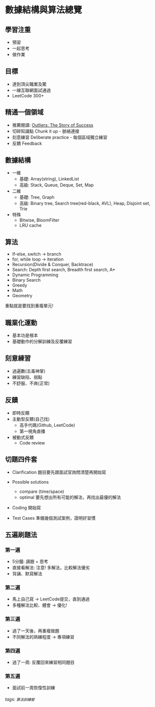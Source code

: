 # 數據結構與算法總覽

## 學習注重
* 預習
* 一起思考
* 做作業

## 目標
* 達到頂尖職業及鱉
* 一線互聯網面試通過
* LeetCode 300+

## 精通一個領域
* 推薦閱讀: [Outliers: The Story of Success](https://www.goodreads.com/book/show/3228917-outliers)
* 切碎知識點 Chunk it up - 脈絡連接
* 刻意練習 Deliberate practice - 每個區域獨立練習
* 反饋 Feedback

## 數據結構
* 一維
     * 基礎: Array(string), LinkedList
     * 高級: Stack, Queue, Deque, Set, Map
* 二維
    * 基礎: Tree, Graph
    * 高級: Binary tree, Search tree(red-black, AVL), Heap, Disjoint set, Trie
* 特殊
    * Bitwise, BloomFilter
    * LRU cache

## 算法
* If-else, switch -> branch
* for, while loop -> iteration
* Recursion(Divide & Conquer, Backtrace)
* Search: Depth first search, Breadth first search, A*
* Dynamic Programming
* Binary Search
* Greedy
* Math
* Geometry

重點就是要找到重複單元!

## 職業化運動
* 基本功是根本
* 基礎動作的分解訓練及反覆練習

## 刻意練習
* 過遍數(五毒神掌)
* 練習缺陷、弱點
* 不舒服、不爽(正常)

## 反饋
* 即時反饋
* 主動型反饋(自己找)
    * 高手代碼(Github, LeetCode)
    * 第一視角直播
* 被動式反饋
    * Code review


## 切題四件套

* Clarification
    題目要先跟面試官詢問清楚再開始寫
* Possible solutions
    * compare (time/space)
    * optimal
要先想出所有可能的解法，再找出最優的解法

* Coding
    開始寫

* Test Cases
    準備幾個測試案例，證明好習慣
    
## 五遍刷題法
### 第一遍
* 5分鐘: 讀題 + 思考
* 直接看解法: 注意! 多解法，比較解法優劣
* 背誦、默寫解法

### 第二遍
* 馬上自己寫 -> LeetCode提交，直到通過
* 多種解法比較、體會 -> 優化!

### 第三遍
* 過了一天後，再重複做題
* 不同解法的熟練程度 -> 專項練習

### 第四遍
* 過了一周: 反覆回來練習相同題目

### 第五遍
* 面試前一周恢復性訓練

###### tags: `算法訓練營`